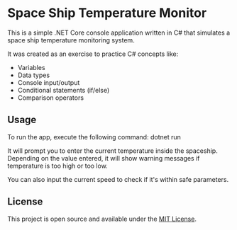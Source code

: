 # Space Ship Temperature Monitor

This is a simple .NET Core console application written in C# that simulates a space ship temperature monitoring system.

It was created as an exercise to practice C# concepts like:

- Variables
- Data types
- Console input/output
- Conditional statements (if/else)
- Comparison operators

## Usage

To run the app, execute the following command: dotnet run


It will prompt you to enter the current temperature inside the spaceship. Depending on the value entered, it will show warning messages if temperature is too high or too low.

You can also input the current speed to check if it's within safe parameters.

## License

This project is open source and available under the [MIT License](LICENSE).
